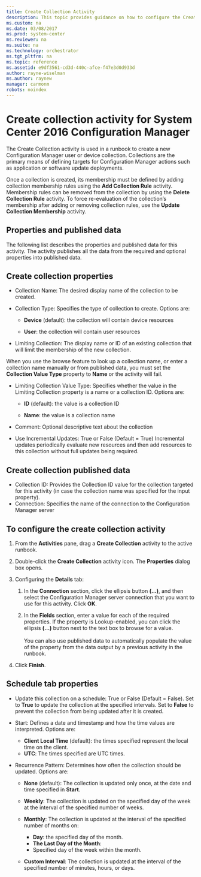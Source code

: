 ```yaml
---
title: Create Collection Activity
description: This topic provides guidance on how to configure the Create Collection activity for System Center 2016 Configuration Manager.
ms.custom: na
ms.date: 03/08/2017
ms.prod: system-center
ms.reviewer: na
ms.suite: na
ms.technology: orchestrator
ms.tgt_pltfrm: na
ms.topic: reference
ms.assetid: e9df3561-cd3d-440c-afce-f47e3d0d933d
author: rayne-wiselman
ms.author: raynew
manager: carmonm
robots: noindex
---
```


# Create collection activity for System Center 2016 Configuration Manager

The Create Collection activity is used in a runbook to create a new
Configuration Manager user or device collection. Collections are the
primary means of defining targets for Configuration Manager actions such
as application or software update deployments.

Once a collection is created, its membership must be defined by adding
collection membership rules using the **Add Collection Rule** activity.
Membership rules can be removed from the collection by using the
**Delete Collection Rule** activity. To force re-evaluation of the
collection’s membership after adding or removing collection rules, use
the **Update Collection Membership** activity.

## Properties and published data

The following list describes the properties and published data for this
activity. The activity publishes all the data from the required and
optional properties into published data.

## Create collection properties


- Collection Name: The desired display name of the collection to be created.

- Collection Type: Specifies the type of collection to create. Options are:

  - **Device** (default): the collection will contain device resources

  - **User**: the collection will contain user resources

- Limiting Collection: The display name or ID of an existing collection that will limit the membership of the new collection.

When you use the browse feature to look up a collection name, or enter a collection name manually or from published data, you must set the **Collection Value Type** property to **Name** or the activity will fail.

- Limiting Collection Value Type:   Specifies whether the value in the Limiting Collection property is a name or a collection ID. Options are:

  - **ID** (default): the value is a collection ID

  - **Name**: the value is a collection name

- Comment: Optional descriptive text about the collection

- Use Incremental Updates: True or False (Default = True) Incremental updates periodically evaluate new resources and then add resources to this collection without full updates being required.

## Create collection published data

- Collection ID:   Provides the Collection ID value for the collection targeted for this activity (in case the collection name was specified for the input property).
- Connection: Specifies the name of the connection to the Configuration Manager server

## To configure the create collection activity

1. From the **Activities** pane, drag a **Create Collection** activity
   to the active runbook.

2. Double-click the **Create Collection** activity icon. The
   **Properties** dialog box opens.

3. Configuring the **Details** tab:

   1. In the **Connection** section, click the ellipsis button
      **(...)**, and then select the Configuration Manager server
      connection that you want to use for this activity. Click **OK**.

   2. In the **Fields** section, enter a value for each of the
      required properties. If the property is Lookup-enabled, you can
      click the ellipsis **(…)** button next to the text box to browse
      for a value.\
      \
      You can also use published data to automatically populate the
      value of the property from the data output by a previous
      activity in the runbook.

4. Click **Finish**.

## Schedule tab properties

- Update this collection on a schedule:   True or False (Default = False). Set to **True** to update the collection at the specified intervals. Set to **False** to prevent the collection from being updated after it is created.

- Start: Defines a date and timestamp and how the time values are interpreted. Options are:

  - **Client Local Time** (default): the times specified represent the local time on the client.
  - **UTC**: The times specified are UTC times.


- Recurrence Pattern: Determines how often the collection should be updated. Options are:

  - **None** (default): The collection is updated only once, at the date and time specified in **Start**.
  - **Weekly**: The collection is updated on the specified day of the week at the interval of the specified number of weeks.
  - **Monthly**: The collection is updated at the interval of the specified number of months on:
    - **Day**: the specified day of the month.
    - **The Last Day of the Month**:
    - Specified day of the week within the month.

  - **Custom Interval**: The collection is updated at the interval of the specified number of minutes, hours, or days.
